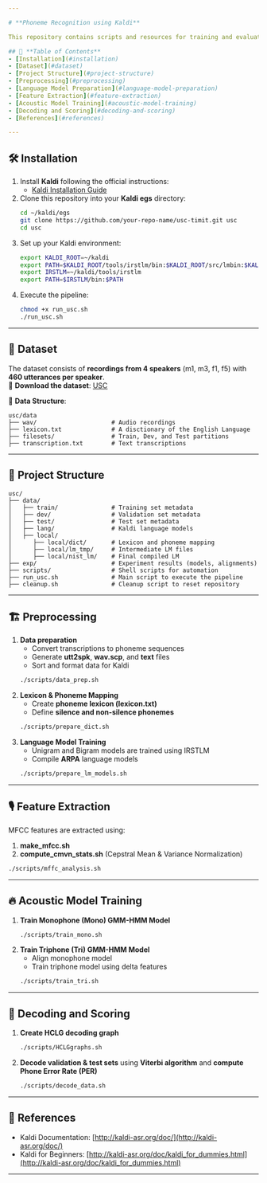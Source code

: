 ```yaml
---

# **Phoneme Recognition using Kaldi**

This repository contains scripts and resources for training and evaluating phoneme-based speech recognition models using the **Kaldi** toolkit. The project follows a step-by-step process from **data preparation** to **training monophone and triphone models**, **decoding** using the **Viterbi algorithm**, and evaluating results using **Phone Error Rate (PER)**.

## 📌 **Table of Contents**
- [Installation](#installation)
- [Dataset](#dataset)
- [Project Structure](#project-structure)
- [Preprocessing](#preprocessing)
- [Language Model Preparation](#language-model-preparation)
- [Feature Extraction](#feature-extraction)
- [Acoustic Model Training](#acoustic-model-training)
- [Decoding and Scoring](#decoding-and-scoring)
- [References](#references)

---
```


## 🛠 **Installation**
1. Install **Kaldi** following the official instructions:  
   - [Kaldi Installation Guide](http://kaldi-asr.org/doc/install.html)
2. Clone this repository into your **Kaldi egs** directory:  
   ```bash
   cd ~/kaldi/egs
   git clone https://github.com/your-repo-name/usc-timit.git usc
   cd usc
   ```
3. Set up your Kaldi environment:
   ```bash
   export KALDI_ROOT=~/kaldi
   export PATH=$KALDI_ROOT/tools/irstlm/bin:$KALDI_ROOT/src/lmbin:$KALDI_ROOT/src/fstbin:$KALDI_ROOT/src/gmmbin:$KALDI_ROOT/src/featbin:$KALDI_ROOT/src/latbin:$KALDI_ROOT/src/nnetbin:$KALDI_ROOT/src/nnet3bin:$KALDI_ROOT/src/sgmm2bin:$KALDI_ROOT/src/chainbin:$KALDI_ROOT/tools/openfst/bin:$PATH
   export IRSTLM=~/kaldi/tools/irstlm
   export PATH=$IRSTLM/bin:$PATH
   ```
 4. Execute the pipeline:
    ```bash
    chmod +x run_usc.sh
    ./run_usc.sh  
    ```
---

## 📂 **Dataset**
The dataset consists of **recordings from 4 speakers** (m1, m3, f1, f5) with **460 utterances per speaker**.  
📌 **Download the dataset**: [USC](https://drive.google.com/file/d/1_mIoioHMeC2HZtIbGs1LcL4kkIF696nB/view)  

📁 **Data Structure**:
```
usc/data
├── wav/                     # Audio recordings
├── lexicon.txt              # A disctionary of the English Language  
├── filesets/                # Train, Dev, and Test partitions
├── transcription.txt        # Text transcriptions
```

---

## 📌 **Project Structure**
```
usc/
├── data/
│   ├── train/               # Training set metadata
│   ├── dev/                 # Validation set metadata
│   ├── test/                # Test set metadata
│   ├── lang/                # Kaldi language models
│   ├── local/
│      ├── local/dict/       # Lexicon and phoneme mapping
│      ├── local/lm_tmp/     # Intermediate LM files
│      ├── local/nist_lm/    # Final compiled LM
├── exp/                     # Experiment results (models, alignments)
├── scripts/                 # Shell scripts for automation
├── run_usc.sh               # Main script to execute the pipeline
├── cleanup.sh               # Cleanup script to reset repository   
```



---

## 🏗 **Preprocessing**
1. **Data preparation**  
   - Convert transcriptions to phoneme sequences  
   - Generate **utt2spk**, **wav.scp**, and **text** files  
   - Sort and format data for Kaldi  
   ```bash
   ./scripts/data_prep.sh
   ```
2. **Lexicon & Phoneme Mapping**  
   - Create **phoneme lexicon (lexicon.txt)**  
   - Define **silence and non-silence phonemes**  
   ```bash
   ./scripts/prepare_dict.sh
   ```
3. **Language Model Training**  
   - Unigram and Bigram models are trained using IRSTLM  
   - Compile **ARPA** language models  
   ```bash
   ./scripts/prepare_lm_models.sh
   ```

---

## 🎙 **Feature Extraction**
MFCC features are extracted using:
1. **make_mfcc.sh**  
2. **compute_cmvn_stats.sh** (Cepstral Mean & Variance Normalization)  
```bash
./scripts/mffc_analysis.sh
```

---

## 🔥 **Acoustic Model Training**
1. **Train Monophone (Mono) GMM-HMM Model**  
   ```bash
   ./scripts/train_mono.sh
   ```
2. **Train Triphone (Tri) GMM-HMM Model**  
   - Align monophone model  
   - Train triphone model using delta features  
   ```bash
   ./scripts/train_tri.sh
   ```

---

## 🔎 **Decoding and Scoring**
1. **Create HCLG decoding graph**  
   ```bash
   ./scripts/HCLGgraphs.sh
   ```
2. **Decode validation & test sets** using **Viterbi algorithm** and **compute Phone Error Rate (PER)**
   ```bash
   ./scripts/decode_data.sh
   ```

---



## 📖 **References**
- Kaldi Documentation: [http://kaldi-asr.org/doc/](http://kaldi-asr.org/doc/)
- Kaldi for Beginners: [http://kaldi-asr.org/doc/kaldi_for_dummies.html](http://kaldi-asr.org/doc/kaldi_for_dummies.html)

---

